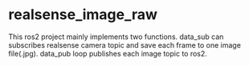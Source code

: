 # realsense_image_raw
This ros2 project mainly implements two functions. data_sub can subscribes realsense camera topic and save each frame to one image file(.jpg). data_pub loop publishes each image topic to ros2.
